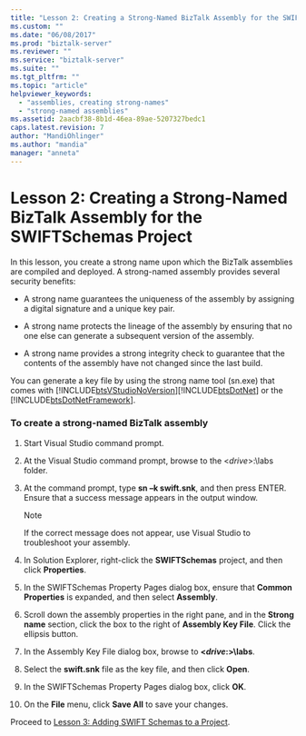 ```yaml
---
title: "Lesson 2: Creating a Strong-Named BizTalk Assembly for the SWIFTSchemas Project | Microsoft Docs"
ms.custom: ""
ms.date: "06/08/2017"
ms.prod: "biztalk-server"
ms.reviewer: ""
ms.service: "biztalk-server"
ms.suite: ""
ms.tgt_pltfrm: ""
ms.topic: "article"
helpviewer_keywords: 
  - "assemblies, creating strong-names"
  - "strong-named assemblies"
ms.assetid: 2aacbf38-8b1d-46ea-89ae-5207327bedc1
caps.latest.revision: 7
author: "MandiOhlinger"
ms.author: "mandia"
manager: "anneta"
---
```

# Lesson 2: Creating a Strong-Named BizTalk Assembly for the SWIFTSchemas Project
In this lesson, you create a strong name upon which the BizTalk assemblies are compiled and deployed. A strong-named assembly provides several security benefits:  
  
-   A strong name guarantees the uniqueness of the assembly by assigning a digital signature and a unique key pair.  
  
-   A strong name protects the lineage of the assembly by ensuring that no one else can generate a subsequent version of the assembly.  
  
-   A strong name provides a strong integrity check to guarantee that the contents of the assembly have not changed since the last build.  
  
 You can generate a key file by using the strong name tool (sn.exe) that comes with [!INCLUDE[btsVStudioNoVersion](../../includes/btsvstudionoversion-md.md)][!INCLUDE[btsDotNet](../../includes/btsdotnet-md.md)] or the [!INCLUDE[btsDotNetFramework](../../includes/btsdotnetframework-md.md)].  
  
### To create a strong-named BizTalk assembly  
  
1.  Start Visual Studio command prompt.  
  
2.  At the Visual Studio command prompt, browse to the \<*drive*>:\labs folder.  
  
3.  At the command prompt, type **sn –k swift.snk**, and then press ENTER. Ensure that a success message appears in the output window.  
  
    > [!NOTE]
    >  If the correct message does not appear, use Visual Studio to troubleshoot your assembly.  
  
4.  In Solution Explorer, right-click the **SWIFTSchemas** project, and then click **Properties**.  
  
5.  In the SWIFTSchemas Property Pages dialog box, ensure that **Common Properties** is expanded, and then select **Assembly**.  
  
6.  Scroll down the assembly properties in the right pane, and in the **Strong name** section, click the box to the right of **Assembly Key File**. Click the ellipsis button.  
  
7.  In the Assembly Key File dialog box, browse to **\<*drive*:>\labs**.  
  
8.  Select the **swift.snk** file as the key file, and then click **Open**.  
  
9. In the SWIFTSchemas Property Pages dialog box, click **OK**.  
  
10. On the **File** menu, click **Save All** to save your changes.  
  
 Proceed to [Lesson 3: Adding SWIFT Schemas to a Project](../../adapters-and-accelerators/accelerator-swift/lesson-3-adding-swift-schemas-to-a-project.md).